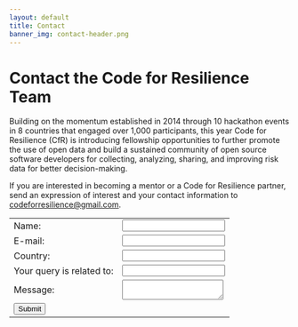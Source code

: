 ```yaml
---
layout: default
title: Contact
banner_img: contact-header.png 
---
```


Contact the Code for Resilience Team
====================================

Building on the momentum established in 2014 through 10 hackathon events in 8 countries that engaged over 1,000 participants, this year Code for Resilience (CfR) is introducing fellowship opportunities to further promote the use of open data and build a sustained community of open source software developers for collecting, analyzing, sharing, and improving risk data for better decision-making.


If you are interested in becoming a mentor or a Code for Resilience partner, send an expression of interest and your contact information to codeforresilience@gmail.com.

<form action="#" method="post">
  <table border="0">
  <tr><td>Name:</td><td> <input type="text" name="name"></td></tr>
  <tr><td>E-mail: </td><td><input type="text" name="email"></td></tr>
  <tr><td>Country: </td><td><input type="text" name="country"></td></tr>
  <tr><td>Your query is related to: </td><td><input type="text" name="query"></td></tr>
  <tr><td>Message: </td><td><textarea name="message"></textarea></td></tr>
  <tr><td><input type="submit"></td></tr>
  </table>
</form>
